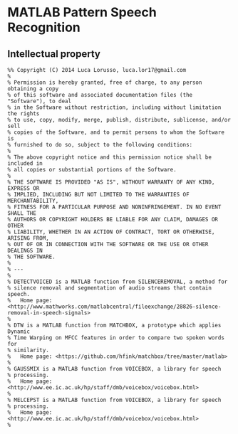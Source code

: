 MATLAB Pattern Speech Recognition
=================================

Intellectual property
---------------------

    %% Copyright (C) 2014 Luca Lorusso, luca.lor17@gmail.com
    %
    % Permission is hereby granted, free of charge, to any person obtaining a copy
    % of this software and associated documentation files (the "Software"), to deal
    % in the Software without restriction, including without limitation the rights
    % to use, copy, modify, merge, publish, distribute, sublicense, and/or sell
    % copies of the Software, and to permit persons to whom the Software is
    % furnished to do so, subject to the following conditions:
    % 
    % The above copyright notice and this permission notice shall be included in
    % all copies or substantial portions of the Software.
    % 
    % THE SOFTWARE IS PROVIDED "AS IS", WITHOUT WARRANTY OF ANY KIND, EXPRESS OR
    % IMPLIED, INCLUDING BUT NOT LIMITED TO THE WARRANTIES OF MERCHANTABILITY,
    % FITNESS FOR A PARTICULAR PURPOSE AND NONINFRINGEMENT. IN NO EVENT SHALL THE
    % AUTHORS OR COPYRIGHT HOLDERS BE LIABLE FOR ANY CLAIM, DAMAGES OR OTHER
    % LIABILITY, WHETHER IN AN ACTION OF CONTRACT, TORT OR OTHERWISE, ARISING FROM,
    % OUT OF OR IN CONNECTION WITH THE SOFTWARE OR THE USE OR OTHER DEALINGS IN
    % THE SOFTWARE.
    %
    % ---
    %
    % DETECTVOICED is a MATLAB function from SILENCEREMOVAL, a method for
    % silence removal and segmentation of audio streams that contain speech.
    %   Home page: <http://www.mathworks.com/matlabcentral/fileexchange/28826-silence-removal-in-speech-signals>
    %
    % DTW is a MATLAB function from MATCHBOX, a prototype which applies Dynamic
    % Time Warping on MFCC features in order to compare two spoken words for
    % similarity.
    %   Home page: <https://github.com/hfink/matchbox/tree/master/matlab>
    %
    % GAUSSMIX is a MATLAB function from VOICEBOX, a library for speech
    % processing.
    %   Home page: <http://www.ee.ic.ac.uk/hp/staff/dmb/voicebox/voicebox.html>
    %
    % MELCEPST is a MATLAB function from VOICEBOX, a library for speech
    % processing.
    %   Home page: <http://www.ee.ic.ac.uk/hp/staff/dmb/voicebox/voicebox.html>
    %
